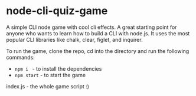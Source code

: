 # node-cli-quiz-game
 A simple CLI node game with cool cli effects.
 A great starting point for anyone who wants to learn how to build a CLI with node.js.
 It uses the most popular CLI libraries like chalk, clear, figlet, and inquirer.

 To run the game, clone the repo, cd into the directory and run the following commands:
 * `npm i ` - to install the dependencies
 * `npm start` - to start the game

index.js - the whole game script :)
